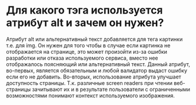 # Для какого тэга используется атрибут alt и зачем он нужен?

Атрибут alt или альтернативный текст добавляется для тега картинки т.е. для img.
Он нужен для того чтобы в случае если картинка не отображается на странице, это может произойти из-за ошибки разработки или отказа используемого сервиса, вместо нее отображалось поясняющий или альтернативный текст.
Данный атрибут, во-первых, является обязательным и любой валидатор выдаст ошибку если его не добавить.
Во-вторых, использование атрибута улучшает доступность страницы.
Т.к. различные screen readers при чтении веб-страницы зачитывают их и в результате пользователи с ограниченными возможностями понимают контекст используемого изображения. 
